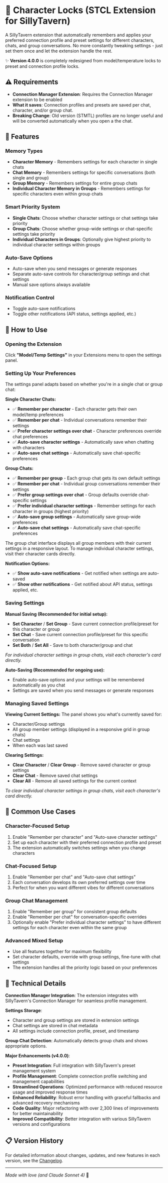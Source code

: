 # 📌 Character Locks (STCL Extension for SillyTavern)

A SillyTavern extension that automatically remembers and applies your preferred connection profile and preset settings for different characters, chats, and group conversations. No more constantly tweaking settings - just set them once and let the extension handle the rest.

✨ **Version 4.0.0** is completely redesigned from model/temperature locks to preset and connection profile locks.

## ⚠️ Requirements

- **Connection Manager Extension**: Requires the Connection Manager extension to be enabled
- **What it saves**: Connection profiles and presets are saved per chat, character, and/or group chat. 
- **Breaking Change**: Old version (STMTL) profiles are no longer useful and will be converted automatically when you open a the chat. 

## 🚀 Features

### Memory Types
- **Character Memory** - Remembers settings for each character in single chats
- **Chat Memory** - Remembers settings for specific conversations (both single and group)
- **Group Memory** - Remembers settings for entire group chats
- **Individual Character Memory in Groups** - Remembers settings for specific characters even within group chats

### Smart Priority System
- **Single Chats**: Choose whether character settings or chat settings take priority
- **Group Chats**: Choose whether group-wide settings or chat-specific settings take priority
- **Individual Characters in Groups**: Optionally give highest priority to individual character settings within groups

### Auto-Save Options
- Auto-save when you send messages or generate responses
- Separate auto-save controls for character/group settings and chat settings
- Manual save options always available

### Notification Control
- Toggle auto-save notifications
- Toggle other notifications (API status, settings applied, etc.)

## 📖 How to Use

### Opening the Extension
Click **"Model/Temp Settings"** in your Extensions menu to open the settings panel.

### Setting Up Your Preferences

The settings panel adapts based on whether you're in a single chat or group chat:

**Single Character Chats:**
- ✅ **Remember per character** - Each character gets their own model/temp preferences
- ✅ **Remember per chat** - Individual conversations remember their settings
- ✅ **Prefer character settings over chat** - Character preferences override chat preferences
- ✅ **Auto-save character settings** - Automatically save when chatting with characters
- ✅ **Auto-save chat settings** - Automatically save chat-specific preferences

**Group Chats:**
- ✅ **Remember per group** - Each group chat gets its own default settings
- ✅ **Remember per chat** - Individual group conversations remember their settings
- ✅ **Prefer group settings over chat** - Group defaults override chat-specific settings
- ✅ **Prefer individual character settings** - Remember settings for each character in groups (highest priority)
- ✅ **Auto-save group settings** - Automatically save group-wide preferences
- ✅ **Auto-save chat settings** - Automatically save chat-specific preferences

The group chat interface displays all group members with their current settings in a responsive layout. To manage individual character settings, visit their character cards directly.

**Notification Options:**
- ✅ **Show auto-save notifications** - Get notified when settings are auto-saved
- ✅ **Show other notifications** - Get notified about API status, settings applied, etc.

### Saving Settings

**Manual Saving (Recommended for initial setup):**
- **Set Character** / **Set Group** - Save current connection profile/preset for this character or group
- **Set Chat** - Save current connection profile/preset for this specific conversation
- **Set Both** / **Set All** - Save to both character/group and chat

*For individual character settings in group chats, visit each character's card directly.*

**Auto-Saving (Recommended for ongoing use):**
- Enable auto-save options and your settings will be remembered automatically as you chat
- Settings are saved when you send messages or generate responses

### Managing Saved Settings

**Viewing Current Settings:**
The panel shows you what's currently saved for:
- Character/Group settings
- All group member settings (displayed in a responsive grid in group chats)
- Chat settings
- When each was last saved

**Clearing Settings:**
- **Clear Character** / **Clear Group** - Remove saved character or group settings
- **Clear Chat** - Remove saved chat settings
- **Clear All** - Remove all saved settings for the current context

*To clear individual character settings in group chats, visit each character's card directly.*

## 🎯 Common Use Cases

### Character-Focused Setup
1. Enable "Remember per character" and "Auto-save character settings"
2. Set up each character with their preferred connection profile and preset
3. The extension automatically switches settings when you change characters

### Chat-Focused Setup
1. Enable "Remember per chat" and "Auto-save chat settings"
2. Each conversation develops its own preferred settings over time
3. Perfect for when you want different vibes for different conversations

### Group Chat Management
1. Enable "Remember per group" for consistent group defaults
2. Enable "Remember per chat" for conversation-specific overrides
3. Optionally enable "Prefer individual character settings" to have different settings for each character even within the same group

### Advanced Mixed Setup
- Use all features together for maximum flexibility
- Set character defaults, override with group settings, fine-tune with chat settings
- The extension handles all the priority logic based on your preferences

## 🔧 Technical Details

**Connection Manager Integration**: The extension integrates with SillyTavern's Connection Manager for seamless profile management.

**Settings Storage**:
- Character and group settings are stored in extension settings
- Chat settings are stored in chat metadata
- All settings include connection profile, preset, and timestamp

**Group Chat Detection**: Automatically detects group chats and shows appropriate options.

**Major Enhancements (v4.0.0)**:
- **Preset Integration**: Full integration with SillyTavern's preset management system
- **Profile Management**: Complete connection profile switching and management capabilities
- **Streamlined Operations**: Optimized performance with reduced resource usage and improved response times
- **Enhanced Reliability**: Robust error handling with graceful fallbacks and advanced recovery mechanisms
- **Code Quality**: Major refactoring with over 2,300 lines of improvements for better maintainability
- **Improved Compatibility**: Better integration with various SillyTavern versions and configurations

## 📋 Version History

For detailed information about changes, updates, and new features in each version, see the [Changelog](changelog.md).

---

*Made with love (and Claude Sonnet 4)* 🤖